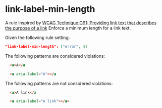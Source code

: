 # link-label-min-length

A rule inspired by [WCAG Technique G91: Providing link text that describes the purpose of a link](https://www.w3.org/WAI/WCAG22/Techniques/general/G91.html)
Enforce a minimum length for a link text.

Given the following rule setting:

```json
"link-label-min-length": ["error", 4]
```

The following patterns are considered violations:

```html
  <a>A</a
```

```html
  <a aria-label="A"></a
```

The following patterns are not considered violations:

```html
  <a>A link</a
```

```html
  <a aria-label="A link"></a>
```
